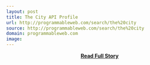 ```yaml
---
layout: post
title: The City API Profile
url: http://programmableweb.com/search/the%20city
source: http://programmableweb.com/search/the%20city
domain: programmableweb.com
image: 
---
```


<p></p>
<center><p><a href="http://programmableweb.com/search/the%20city" style='padding:25px; font-sze:18px; font-weight: bold;'>Read Full Story</a></p></center>
